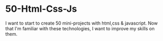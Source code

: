 # 50-Html-Css-Js
I want to start to create 50 mini-projects with html,css &amp; javascript. Now that I'm familiar with these technologies, I want to improve my skills on them.
